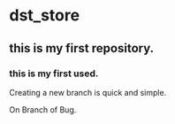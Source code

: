# dst_store
## this is my first repository.

### this is my first used.

Creating a new branch is quick and simple.

On Branch of Bug.
